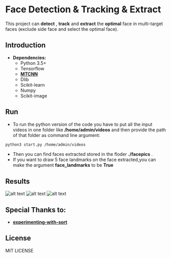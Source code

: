 # Face Detection & Tracking & Extract

   This project can **detect** , **track** and **extract** the **optimal** face in multi-target faces (exclude side face and select the optimal face).
   
## Introduction
* **Dependencies:**
	* Python 3.5+
	* Tensorflow
	* [**MTCNN**](https://github.com/davidsandberg/facenet/tree/master/src/align)
	* Dlib
	* Scikit-learn
	* Numpy
	* Scikit-image

## Run
* To run the python version of the code you have to put all the input videos in one folder like **/home/admin/videos** and then provide the path of that folder as command line argument:
```sh
python3 start.py /home/admin/videos 
```
* Then you can find  faces extracted stored in the floder **./facepics** .
* If you want to draw 5 face landmarks on the face extracted,you can make the argument **face_landmarks** to be **True**


## Results
![alt text](https://raw.githubusercontent.com/wiki/Linzaer/Face-Track-Detect-Extract/pic1.jpg "scene 1")
![alt text](https://raw.githubusercontent.com/wiki/Linzaer/Face-Track-Detect-Extract/pic2.jpg "scene 2")
![alt text](https://raw.githubusercontent.com/wiki/Linzaer/Face-Track-Detect-Extract/pic3.jpg "faces extracted")

## Special Thanks to:
*  [**experimenting-with-sort**](https://github.com/ZidanMusk/experimenting-with-sort) 

## License
MIT LICENSE

